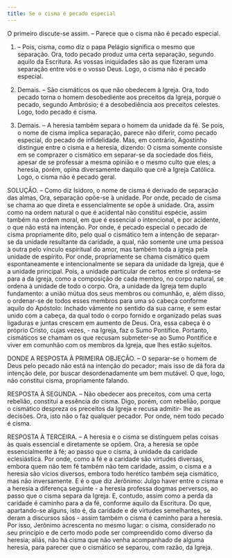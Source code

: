 ```yaml
---
title: Se o cisma é pecado especial
---
```


O primeiro discute-se assim. – Parece que o cisma não é pecado especial.  

1. – Pois, cisma, como diz o papa Pelágio significa o mesmo que separação. Ora, todo pecado produz uma certa separação, segundo aquilo da Escritura. As vossas iniquidades são as que fizeram uma separação entre vós e o vosso Deus. Logo, o cisma não é pecado especial.  

2. Demais. – São cismáticos os que não obedecem à Igreja. Ora, todo pecado torna o homem desobediente aos preceitos da Igreja, porque o pecado, segundo Ambrósio; é a desobediência aos preceitos celestes. Logo, todo pecado é cisma.  

3. Demais. – A heresia também separa o homem da unidade da fé. Se pois, o nome de cisma implica separação, parece não diferir, como pecado especial, do pecado de infidelidade.  Mas, em contrário, Agostinho distingue entre o cisma e a heresia, dizendo: O cisma somente consiste em se comprazer o cismático em separar-se da sociedade dos fiéis, apesar de se professar a mesma opinião e o mesmo culto que eles; a heresia, porém, opina diversamente daquilo que crê a Igreja Católica. Logo, o cisma não é pecado geral.  

SOLUÇÃO. – Como diz Isidoro, o nome de cisma é derivado de separação das almas, Ora, separação opõe-se à unidade. Por onde, pecado de cisma se chama ao que direta e essencialmente se opõe à unidade. Ora, assim como na ordem natural o que é acidental não constitui espécie, assim também na ordem moral, em que é essencial o intencional, e por acidente, o que não está na intenção. Por onde, é pecado especial o pecado de cisma propriamente dito, pelo qual o cismático tem a intenção de separar- se da unidade resultante da caridade, a qual, não somente une uma pessoa à outra pelo vínculo espiritual do amor, mas também toda a igreja pela unidade de espírito. Por onde, propriamente se chama cismático quem espontaneamente e intencionalmente se separa da unidade da Igreja, que é a unidade principal. Pois, a unidade particular de certos entre si ordena-se para a da igreja, como a composição de cada membro, no corpo natural, se ordena à unidade de todo o corpo. Ora, a unidade da Igreja tem duplo fundamento: a união mútua dos seus membros ou comunhão, e, além disso, o ordenar-se de todos esses membros para uma só cabeça conforme aquilo do Apóstolo: Inchado vãmente no sentido da sua carne, e sem estar unido com a cabeça, da qual todo o corpo fornido e organizado pelas suas ligaduras e juntas crescem em aumento de Deus. Ora, essa cabeça é o próprio Cristo, cujas vezes, - na Igreja, faz o Sumo Pontífice. Portanto, cismáticos se chamam os que recusam submeter-se ao Sumo Pontífice e viver em comunhão com os membros da Igreja, que lhes estão sujeitos.  

DONDE A RESPOSTA À PRIMEIRA OBJEÇÃO. – O separar-se o homem de Deus pelo pecado não está na intenção do pecador; mais isso de dá fora da intenção dele, por buscar desordenadamente um bem mutável. O que, logo, não constitui cisma, propriamente falando. 

RESPOSTA À SEGUNDA. – Não obedecer aos preceitos, com uma certa rebelião, constitui a essência do cisma. Digo, porém, com rebelião, porque o cismático despreza os preceitos da Igreja e recusa admitir- lhe as decisões. Ora, isto não o faz qualquer pecador. Por onde, nem todo pecado é cisma.  

RESPOSTA À TERCEIRA. – A heresia e o cisma se distinguem pelas coisas às quais essencial e diretamente se opõem. Ora, a heresia se opõe essencialmente à fé; ao passo que o cisma, à unidade da caridade eclesiástica. Por onde, como a fé e a caridade são virtudes diversas, embora quem não tem fé também não tem caridade, assim, o cisma e a heresia são vícios diversos, embora todo herético também seja cismático, mas não inversamente. E é o que diz Jerônimo: Julgo haver entre o cisma e a heresia a diferença seguinte - a heresia professa dogmas perversos, ao passo que o cisma separa da Igreja. E, contudo, assim como a perda da caridade é caminho para a da fé, conforme aquilo da Escritura. Do que, apartando-se alguns, isto é, da caridade e de virtudes semelhantes, se deram a discursos sãos - assim também o cisma é caminho para a heresia. Por isso, Jerônimo acrescenta no mesmo lugar: o cisma, considerado no seu princípio e de certo modo pode ser compreendido como diverso da heresia; aliás, não há cisma que não venha acompanhado de alguma heresia, para parecer que o cismático se separou, com razão, da Igreja.